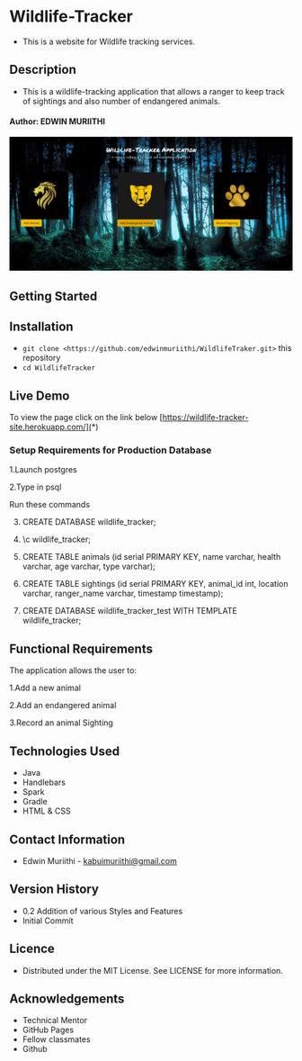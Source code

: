 # Wildlife-Tracker
* This is a website for Wildlife tracking services.

## Description
* This is a wildlife-tracking application that allows a ranger to keep track of sightings and also number of endangered animals.
#### Author: **EDWIN MURIITHI**
![](screenshots/Homepage.png)


## Getting Started
## Installation
* `git clone <https://github.com/edwinmuriithi/WildlifeTraker.git>` this repository
* `cd WildlifeTracker`

## Live Demo
To view the page click on the link below
[https://wildlife-tracker-site.herokuapp.com/](*)

### Setup Requirements for Production Database
1.Launch postgres

2.Type in psql

Run these commands

3. CREATE DATABASE wildlife_tracker;

4. \c wildlife_tracker;

5. CREATE TABLE animals (id serial PRIMARY KEY, name varchar, health varchar, age varchar, type varchar);

6. CREATE TABLE sightings (id serial PRIMARY KEY, animal_id int, location varchar, ranger_name varchar, timestamp timestamp);

7. CREATE DATABASE wildlife_tracker_test WITH TEMPLATE wildlife_tracker;


## Functional Requirements
The application allows the user to:

1.Add a new animal
 
2.Add an endangered animal

3.Record an animal Sighting

## Technologies Used
* Java
* Handlebars
* Spark 
* Gradle 
* HTML & CSS

## Contact Information
* Edwin Muriithi - kabuimuriithi@gmail.com


## Version History
* 0.2 Addition of various Styles and Features
* Initial Commit

## Licence
* Distributed under the MIT License. See LICENSE for more information.

## Acknowledgements
* Technical Mentor
* GitHub Pages
* Fellow classmates
* Github
